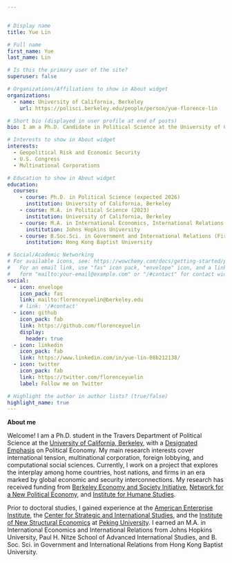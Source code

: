 ```yaml
---


# Display name
title: Yue Lin

# Full name
first_name: Yue
last_name: Lin

# Is this the primary user of the site?
superuser: false

# Organizations/Affiliations to show in About widget
organizations:
  - name: University of California, Berkeley
    url: https://polisci.berkeley.edu/people/person/yue-florence-lin

# Short bio (displayed in user profile at end of posts)
bio: I am a Ph.D. Candidate in Political Science at the University of California, Berkeley.

# Interests to show in About widget
interests:
  - Geopolitical Risk and Economic Security
  - U.S. Congress
  - Multinational Corporations 

# Education to show in About widget
education:
  courses:
    - course: Ph.D. in Political Science (expected 2026)
      institution: University of California, Berkeley 
    - course: M.A. in Political Science (2023)
      institution: University of California, Berkeley 
    - course: M.A. in International Economics, International Relations (area concentration in China) (2020)
      institution: Johns Hopkins University
    - course: B.Soc.Sci. in Government and International Relations (First Class Honors, 2018)
      institution: Hong Kong Baptist University 

# Social/Academic Networking
# For available icons, see: https://wowchemy.com/docs/getting-started/page-builder/#icons
#   For an email link, use "fas" icon pack, "envelope" icon, and a link in the
#   form "mailto:your-email@example.com" or "/#contact" for contact widget.
social:
  - icon: envelope
    icon_pack: fas
    link: mailto:florenceyuelin@berkeley.edu
    # link: '/#contact'
  - icon: github
    icon_pack: fab
    link: https://github.com/florenceyuelin
    display:
      header: true
  - icon: linkedin
    icon_pack: fab
    link: https://www.linkedin.com/in/yue-lin-08b212138/
  - icon: twitter
    icon_pack: fab
    link: https://twitter.com/florenceyuelin
    label: Follow me on Twitter

# Highlight the author in author lists? (true/false)
highlight_name: true
---
```


**About me**

Welcome! I am a Ph.D. student in the Travers Department of Political Science at the [University of California, Berkeley](https://polisci.berkeley.edu/), with a [Designated Emphasis](https://n2pe.berkeley.edu/people/) on Political Economy. My main research interests cover international tension, multinational corporation, foreign lobbying, and computational social sciences. Currently, I work on a project that explores the interplay among home countries, host nations, and firms in an era marked by global economic and security interconnections. My research has received funding from [Berkeley Economy and Society Initiative](https://besi.berkeley.edu/), [Network for a New Political Economy](https://n2pe.berkeley.edu/), and [Institute for Humane Studies](https://www.theihs.org/). 

Prior to doctoral studies, I gained experience at the [American Enterprise Institute](https://www.aei.org/), the [Center for Strategic and International Studies](https://www.csis.org/), and the [Institute of New Structural Economics](https://www.nse.pku.edu.cn/en/) at [Peking University](https://english.pku.edu.cn/). I earned an M.A. in International Economics and International Relations from Johns Hopkins University, Paul H. Nitze School of Advanced International Studies, and B. Soc. Sci. in Government and International Relations from Hong Kong Baptist University.
